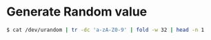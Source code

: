 # Generate Random value
```bash
$ cat /dev/urandom | tr -dc 'a-zA-Z0-9' | fold -w 32 | head -n 1
```
